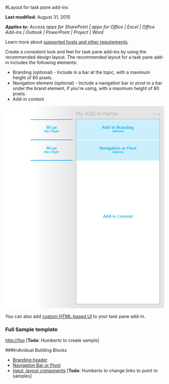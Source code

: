 #Layout for task pane add-ins

**Last modified:** August 31, 2015

***Applies to:** Access apps for SharePoint | apps for Office | Excel | Office Add-ins | Outlook | PowerPoint | Project | Word*

Learn more about [supported hosts and other requirements](https://msdn.microsoft.com/EN-US/library/office/dn833104.aspx).

Create a consistent look and feel for task pane add-ins by using the recommended design layout. The recommended layout for a task pane add-in includes the following elements: 

- Branding (optional) - Include in a bar at the topic, with a maximum height of 80 pixels.
- Navigation element (optional) - Include a navigation bar or pivot in a bar under the brand element, if you're using, with a maximum height of 80 pixels.
- Add-in content

![Layout of a task pane add-in, showing branding, navigation, and content elements](images/task-pane-add-in.png)

You can also add [custom HTML-based UI](UIElements.md#custom-HTML-based-UI) to your task pane add-in.

### Full Sample template
[http://foo](http://foo "Download")
[**Todo**: Humberto to create sample]

###Individual Building Blocks

- [Branding header](http://foo)
- [Navigation Bar or Pivot](http://foo)
- [Input, layout components](http://foo)
[**Todo**: Humberto to change links to point to samples]